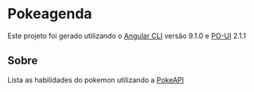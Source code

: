 # Pokeagenda

Este projeto foi gerado utilizando o [Angular CLI](https://github.com/angular/angular-cli) versão 9.1.0 e [PO-UI](https://po-ui.io/) 2.1.1

## Sobre
Lista as habilidades do pokemon utilizando a [PokeAPI](https://pokeapi.co/)

